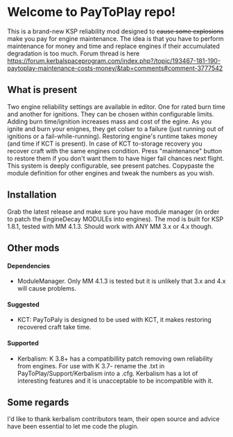 # Welcome to PayToPlay repo!

This is a brand-new KSP reliability mod designed to  ~~cause some explosions~~ make you pay for engine maintenance. The idea is that you have to perform maintenance for money and time and replace engines if their accumulated degradation is too much. Forum thread is here https://forum.kerbalspaceprogram.com/index.php?/topic/193467-181-190-paytoplay-maintenance-costs-money/&tab=comments#comment-3777542

## What is present

Two engine reliability settings are available in editor. One for rated burn time and another for ignitions. They can be chosen within configurable limits. Adding burn time/ignition increases mass and cost of the egine. As you ignite and burn your enignes, they get colser to a failure (just running out of ignitions or a fail-while-running). Restoring engine's runtime takes money (and time if KCT is present).
In case of KCT to-storage recovery you recover craft with the same engines condition. Press "maintenance" button to restore them if you don't want them to have higer fail chances next flight.
This system is deeply configurable, see present patches. Copypaste the module definition for other engines and tweak the numbers as you wish.

## Installation

Grab the latest release and make sure you have module manager (in order to patch the EngineDecay MODULEs into engines). The mod is built for KSP 1.8.1, tested with MM 4.1.3. Should work with ANY MM 3.x or 4.x though.

## Other mods

#### Dependencies
- ModuleManager. Only MM 4.1.3 is tested but it is unlikely that 3.x and 4.x will cause problems.

#### Suggested 
- KCT: PayToPaly is designed to be used with KCT, it makes restoring recovered craft take time.

#### Supported
- Kerbalism: K 3.8+ has a compatibillity patch removing own reliability from engines. For use with K 3.7- rename the .txt in PayToPlay/Support/Kerbalism into a .cfg. Kerbalism has a lot of interesting features and it is unacceptable to be incompatible with it.

## Some regards

I'd like to thank kerbalism contributors team, their open source and advice have been essential to let me code the plugin.
